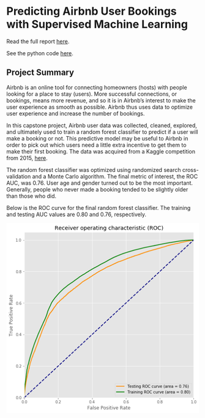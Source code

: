 # Predicting Airbnb User Bookings with Supervised Machine Learning

Read the full report [here](https://github.com/Aejohnso/Springboard/blob/master/Capstone_1_Project/Final_Report.pdf).

See the python code [here](https://github.com/Aejohnso/Springboard/blob/master/Capstone_1_Project/Python_Code.ipynb).

## Project Summary 
Airbnb is an online tool for connecting homeowners (hosts) with people looking for a place to stay (users). More successful connections, or bookings, means more revenue, and so it is in Airbnb’s interest to make the user experience as smooth as possible. Airbnb thus uses data to optimize user experience and increase the number of bookings. 

In this capstone project, Airbnb user data was collected, cleaned, explored, and ultimately used to train a random forest classifier to predict if a user will make a booking or not. This predictive model may be useful to Airbnb in order to pick out which users need a little extra incentive to get them to make their first booking. The data was acquired from a Kaggle competition from 2015, [here](https://www.kaggle.com/c/airbnb-recruiting-new-user-bookings). 

The random forest classifier was optimized using randomized search cross-validation and a Monte Carlo algorithm. The final metric of interest, the ROC AUC, was 0.76. User age and gender turned out to be the most important. Generally, people who never made a booking tended to be slightly older than those who did. 

Below is the ROC curve for the final random forest classifier. The training and testing AUC values are 0.80 and 0.76, respectively.

![png](ROC_curve.png)
